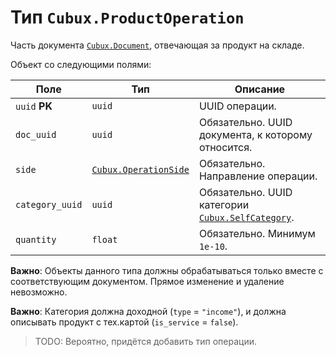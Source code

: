 Тип `Cubux.ProductOperation`
================================

Часть документа [`Cubux.Document`][Cubux.Document], отвечающая за продукт на
складе.

Объект со следующими полями:

Поле | Тип | Описание
---- | --- | --------
`uuid` **PK** | `uuid` | UUID операции.
`doc_uuid` | `uuid` | Обязательно. UUID документа, к которому относится.
`side` | [`Cubux.OperationSide`][Cubux.OperationSide] | Обязательно. Направление операции.
`category_uuid` | `uuid` | Обязательно. UUID категории [`Cubux.SelfCategory`][Cubux.SelfCategory].
`quantity` | `float` | Обязательно. Минимум `1e-10`.

**Важно**: Объекты данного типа должны обрабатываться только вместе с
соответствующим документом. Прямое изменение и удаление невозможно.

**Важно**: Категория должна доходной (`type` = `"income"`), и должна описывать
продукт с тех.картой (`is_service` = `false`).

> TODO: Вероятно, придётся добавить тип операции.


[Cubux.Document]: ./document.md
[Cubux.OperationSide]: ./operation-side.md
[Cubux.SelfCategory]: ./category.md
